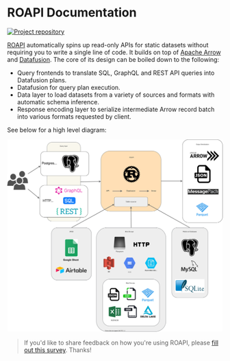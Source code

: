 # ROAPI Documentation

[![Project repository](https://img.shields.io/badge/repo-github-blue)](https://github.com/roapi/roapi)

[ROAPI](https://github.com/roapi/roapi) automatically spins up read-only APIs
for static datasets without requiring you to write a single line of code. It
builds on top of [Apache Arrow](https://github.com/apache/arrow) and
[Datafusion](https://github.com/apache/arrow/tree/master/rust/datafusion). The
core of its design can be boiled down to the following:

* Query frontends to translate SQL, GraphQL and REST API queries into
Datafusion plans.
* Datafusion for query plan execution.
* Data layer to load datasets from a variety of sources and formats with
automatic schema inference.
* Response encoding layer to serialize intermediate Arrow record batch into
various formats requested by client.

See below for a high level diagram:

<img alt="roapi-design-diagram" src="./images/roapi.svg">

> If you'd like to share feedback on how you're using ROAPI, please [fill out this survey](https://docs.google.com/forms/d/1M1s1scZX39UouuVF8WzIFQoSyeKX5dMVQgQMtYJKGZU). Thanks!